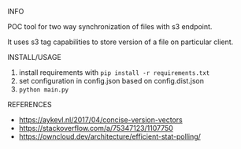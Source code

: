 INFO

POC tool for two way synchronization of files with s3 endpoint.

It uses s3 tag capabilities to store version of a file on particular client.

INSTALL/USAGE

1. install requirements with `pip install -r requirements.txt`
2. set configuration in config.json based on config.dist.json
3. `python main.py`

REFERENCES
- https://aykevl.nl/2017/04/concise-version-vectors
- https://stackoverflow.com/a/75347123/1107750
- https://owncloud.dev/architecture/efficient-stat-polling/
